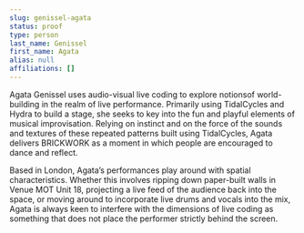 ```yaml
---
slug: genissel-agata
status: proof
type: person
last_name: Genissel
first_name: Agata
alias: null
affiliations: []
---
```


Agata Genissel uses audio-visual live coding to explore notionsof world-building in the realm
of live performance. Primarily using TidalCycles and Hydra to build a stage, she seeks to key 
into the fun and playful elements of musical improvisation. Relying on instinct and on the
force of the sounds and textures of these repeated patterns built using TidalCycles, Agata
delivers BRICKWORK as a moment in which people are encouraged to dance and reflect.

Based in London, Agata’s performances play around with spatial characteristics. Whether
this involves ripping down paper-built walls in Venue MOT Unit 18, projecting a live feed of
the audience back into the space, or moving around to incorporate live drums and vocals into
the mix, Agata is always keen to interfere with the dimensions of live coding as something
that does not place the performer strictly behind the screen.
